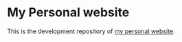 # My Personal website

This is the development repository of [my personal website](https://pappbalazs.com).
